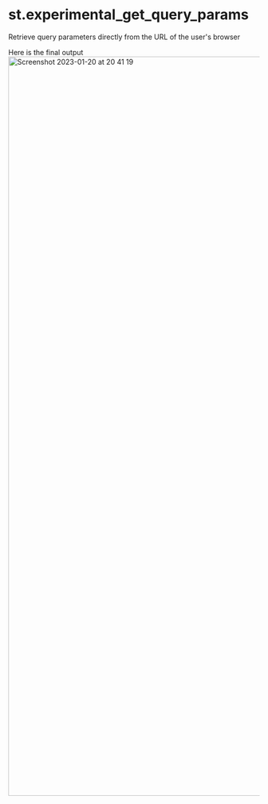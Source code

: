 # st.experimental_get_query_params
Retrieve query parameters directly from the URL of the user's browser

Here is the final output 
<img width="1480" alt="Screenshot 2023-01-20 at 20 41 19" src="https://user-images.githubusercontent.com/47807830/213732664-9ae46fe6-fa6c-4a3b-be1a-eb60deea0ef3.png">
